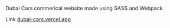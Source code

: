 Dubai Cars commerical website made using SASS and Webpack.

Link [dubai-cars.vercel.app](https://dubai-cars.vercel.app)
